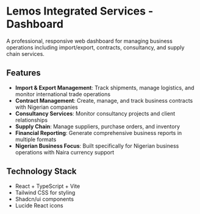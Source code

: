 # Lemos Integrated Services - Dashboard

A professional, responsive web dashboard for managing business operations including import/export, contracts, consultancy, and supply chain services.

## Features

- **Import & Export Management**: Track shipments, manage logistics, and monitor international trade operations
- **Contract Management**: Create, manage, and track business contracts with Nigerian companies
- **Consultancy Services**: Monitor consultancy projects and client relationships
- **Supply Chain**: Manage suppliers, purchase orders, and inventory
- **Financial Reporting**: Generate comprehensive business reports in multiple formats
- **Nigerian Business Focus**: Built specifically for Nigerian business operations with Naira currency support

## Technology Stack

- React + TypeScript + Vite
- Tailwind CSS for styling
- Shadcn/ui components
- Lucide React icons
